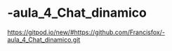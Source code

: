 # -aula_4_Chat_dinamico


https://gitpod.io/new/#https://github.com/Francisfox/-aula_4_Chat_dinamico.git